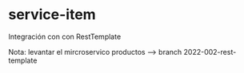 # service-item  

Integración con con RestTemplate

Nota: levantar el mircroservico productos --> branch 2022-002-rest-template
